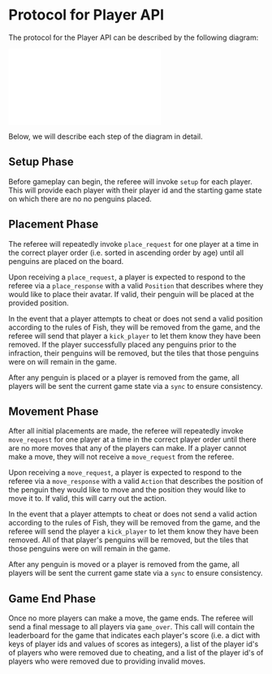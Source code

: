 # Protocol for Player API

The protocol for the Player API can be described by the following diagram:  

<embed src="./protocol-diagram.pdf" type="application/pdf">

Below, we will describe each step of the diagram in detail.

## Setup Phase  
Before gameplay can begin, the referee will invoke `setup` for each player. This will provide each player with their player id and the starting game state on which there are no no penguins placed.

## Placement Phase
The referee will repeatedly invoke `place_request` for one player at a time in the correct player order (i.e. sorted in ascending order by age) until all penguins are placed on the board.

Upon receiving a `place_request`, a player is expected to respond to the referee via a `place_response` with a valid `Position` that describes where they would like to place their avatar. If valid, their penguin will be placed at the provided position.

In the event that a player attempts to cheat or does not send a valid position according to the rules of Fish, they will be removed from the game, and the referee will send that player a `kick_player` to let them know they have been removed. If the player successfully placed any penguins prior to the infraction, their penguins will be removed, but the tiles that those penguins were on will remain in the game.

After any penguin is placed or a player is removed from the game, all players will be sent the current game state via a `sync` to ensure consistency.

## Movement Phase
After all initial placements are made, the referee will repeatedly invoke `move_request` for one player at a time in the correct player order until there are no more moves that any of the players can make. If a player cannot make a move, they will not receive a `move_request` from the referee.

Upon receiving a `move_request`, a player is expected to respond to the referee via a `move_response` with a valid `Action` that describes the position of the penguin they would like to move and the position they would like to move it to. If valid, this will carry out the action.

In the event that a player attempts to cheat or does not send a valid action according to the rules of Fish, they will be removed from the game, and the referee will send the player a `kick_player` to let them know they have been removed. All of that player's penguins will be removed, but the tiles that those penguins were on will remain in the game.

After any penguin is moved or a player is removed from the game, all players will be sent the current game state via a `sync` to ensure consistency.

## Game End Phase  
Once no more players can make a move, the game ends. The referee will send a final message to all players via `game_over`. This call will contain the leaderboard for the game that indicates each player's score (i.e. a dict with keys of player ids and values of scores as integers), a list of the player id's of players who were removed due to cheating, and a list of the player id's of players who were removed due to providing invalid moves.
